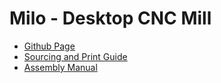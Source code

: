 # Milo - Desktop CNC Mill

- [Github Page](https://github.com/MillenniumMachines/Long-John-Toolsetter)
- [Sourcing and Print Guide](./bom/sourcing_and_print_guide.md)
- [Assembly Manual](./manual/assembly_manual.md)